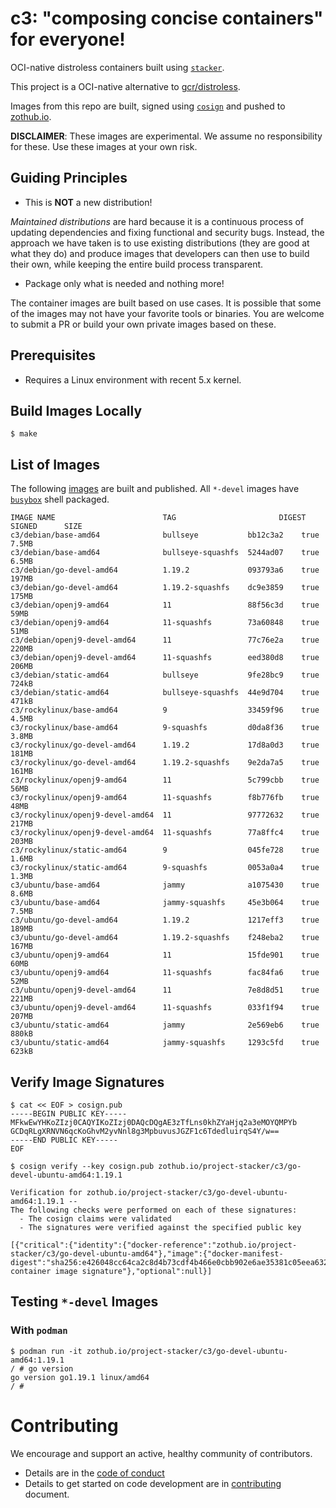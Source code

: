 # c3: "composing concise containers" for everyone!

OCI-native distroless containers built using
[`stacker`](https://github.com/project-stacker/stacker).

This project is a OCI-native alternative to
[gcr/distroless](https://github.com/GoogleContainerTools/distroless).

Images from this repo are built, signed using
[`cosign`](https://github.com/sigstore/cosign) and pushed to [zothub.io](https://zothub.io).

**DISCLAIMER**: These images are experimental. We assume no responsibility for
these. Use these images at your own risk.

## Guiding Principles

* This is **NOT** a new distribution!

_Maintained distributions_ are hard because it is a continuous process of
updating dependencies and fixing functional and security bugs. Instead, the
approach we have taken is to use existing distributions (they are good at what
they do) and produce images that developers can then use to build their own,
while keeping the entire build process transparent.

* Package only what is needed and nothing more!

The container images are built based on use cases. It is possible that some of
the images may not have your favorite tools or binaries. You are welcome to
submit a PR or build your own private images based on these.

## Prerequisites

* Requires a Linux environment with recent 5.x kernel.

## Build Images Locally

```
$ make
```

## List of Images

The following [images](./images) are built and published. All `*-devel` images have [`busybox`](https://busybox.net/) shell packaged.

```
IMAGE NAME                        TAG                       DIGEST      SIGNED      SIZE
c3/debian/base-amd64              bullseye           bb12c3a2    true        7.5MB
c3/debian/base-amd64              bullseye-squashfs  5244ad07    true        6.5MB
c3/debian/go-devel-amd64          1.19.2             093793a6    true        197MB
c3/debian/go-devel-amd64          1.19.2-squashfs    dc9e3859    true        175MB
c3/debian/openj9-amd64            11                 88f56c3d    true        59MB
c3/debian/openj9-amd64            11-squashfs        73a60848    true        51MB
c3/debian/openj9-devel-amd64      11                 77c76e2a    true        220MB
c3/debian/openj9-devel-amd64      11-squashfs        eed380d8    true        206MB
c3/debian/static-amd64            bullseye           9fe28bc9    true        724kB
c3/debian/static-amd64            bullseye-squashfs  44e9d704    true        471kB
c3/rockylinux/base-amd64          9                  33459f96    true        4.5MB
c3/rockylinux/base-amd64          9-squashfs         d0da8f36    true        3.8MB
c3/rockylinux/go-devel-amd64      1.19.2             17d8a0d3    true        181MB
c3/rockylinux/go-devel-amd64      1.19.2-squashfs    9e2da7a5    true        161MB
c3/rockylinux/openj9-amd64        11                 5c799cbb    true        56MB
c3/rockylinux/openj9-amd64        11-squashfs        f8b776fb    true        48MB
c3/rockylinux/openj9-devel-amd64  11                 97772632    true        217MB
c3/rockylinux/openj9-devel-amd64  11-squashfs        77a8ffc4    true        203MB
c3/rockylinux/static-amd64        9                  045fe728    true        1.6MB
c3/rockylinux/static-amd64        9-squashfs         0053a0a4    true        1.3MB
c3/ubuntu/base-amd64              jammy              a1075430    true        8.6MB
c3/ubuntu/base-amd64              jammy-squashfs     45e3b064    true        7.5MB
c3/ubuntu/go-devel-amd64          1.19.2             1217eff3    true        189MB
c3/ubuntu/go-devel-amd64          1.19.2-squashfs    f248eba2    true        167MB
c3/ubuntu/openj9-amd64            11                 15fde901    true        60MB
c3/ubuntu/openj9-amd64            11-squashfs        fac84fa6    true        52MB
c3/ubuntu/openj9-devel-amd64      11                 7e8d8d51    true        221MB
c3/ubuntu/openj9-devel-amd64      11-squashfs        033f1f94    true        207MB
c3/ubuntu/static-amd64            jammy              2e569eb6    true        880kB
c3/ubuntu/static-amd64            jammy-squashfs     1293c5fd    true        623kB
```

## Verify Image Signatures

```
$ cat << EOF > cosign.pub
-----BEGIN PUBLIC KEY-----
MFkwEwYHKoZIzj0CAQYIKoZIzj0DAQcDQgAE3zTfLns0khZYaHjq2a3eMOYQMPYb
GCDqRLgXRNVN6qcKoGhvM2yvNnl8g3MpbuvusJGZF1c6TdedluirqS4Y/w==
-----END PUBLIC KEY-----
EOF

$ cosign verify --key cosign.pub zothub.io/project-stacker/c3/go-devel-ubuntu-amd64:1.19.1

Verification for zothub.io/project-stacker/c3/go-devel-ubuntu-amd64:1.19.1 --
The following checks were performed on each of these signatures:
  - The cosign claims were validated
  - The signatures were verified against the specified public key

[{"critical":{"identity":{"docker-reference":"zothub.io/project-stacker/c3/go-devel-ubuntu-amd64"},"image":{"docker-manifest-digest":"sha256:e426048cc64ca2c8d4b73cdf4b466e0cbb902e6ae35381c05eea63265c225b1b"},"type":"cosign container image signature"},"optional":null}]
```

## Testing `*-devel` Images

### With `podman`

```
$ podman run -it zothub.io/project-stacker/c3/go-devel-ubuntu-amd64:1.19.1
/ # go version
go version go1.19.1 linux/amd64
/ #
```

# Contributing

We encourage and support an active, healthy community of contributors.

* Details are in the [code of conduct](./CODE_OF_CONDUCT.md)
* Details to get started on code development are in [contributing](./CONTRIBUTING.md) document.
